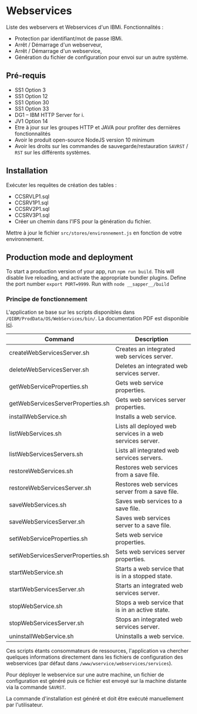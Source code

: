 # Webservices

Liste des webservers et Webservices d'un IBMi.
Fonctionnalités :
- Protection par identifiant/mot de passe IBMi.
- Arrêt / Démarrage d'un webserveur,
- Arrêt / Démarrage d'un webservice,
- Génération du fichier de configuration pour envoi sur un autre système.

## Pré-requis
- SS1 Option 3
- SS1 Option 12
- SS1 Option 30
- SS1 Option 33
- DG1 – IBM HTTP Server for i. 
- JV1 Option 14
- Etre à jour sur les groupes HTTP et JAVA pour profiter des dernières fonctionnalités
- Avoir le produit open-source NodeJS version 10 minimum
- Avoir les droits sur les commandes de sauvegarde/restauration `SAVRST` / `RST` sur les différents systèmes.

## Installation
Exécuter les requêtes de création des tables :
- CCSRVLP1.sql
- CCSRV1P1.sql
- CCSRV2P1.sql
- CCSRV3P1.sql
- Créer un chemin dans l'IFS pour la génération du fichier.

Mettre à jour le fichier `src/stores/environnement.js` en fonction de votre environnement. 


## Production mode and deployment

To start a production version of your app, run `npm run build`. This will disable live reloading, and activate the appropriate bundler plugins.
Define the port number `export PORT=9999`.
Run with `node __sapper__/build`

### Principe de fonctionnement
L'application se base sur les scripts disponibles dans `/QIBM/ProdData/OS/WebServices/bin/`. La documentation PDF est disponible [ici](https://public.dhe.ibm.com/systems/support/i/iws/systems_i_software_iws_pdf_WebServicesServer_new.pdf).

|Command | Description|
| ------------- |-------------| 
|createWebServicesServer.sh | Creates an integrated web services server.|
|deleteWebServicesServer.sh | Deletes an integrated web services server.|
|getWebServiceProperties.sh | Gets web service properties.|
|getWebServicesServerProperties.sh | Gets web services server properties.|
|installWebService.sh | Installs a web service.|
|listWebServices.sh | Lists all deployed web services in a web services server.|
|listWebServicesServers.sh | Lists all integrated web services servers.|
|restoreWebServices.sh | Restores web services from a save file.|
|restoreWebServicesServer.sh | Restores web services server from a save file.|
|saveWebServices.sh | Saves web services to a save file.|
|saveWebServicesServer.sh | Saves web services server to a save file.|
|setWebServiceProperties.sh | Sets web service properties.|
|setWebServicesServerProperties.sh | Sets web services server properties.|
|startWebService.sh | Starts a web service that is in a stopped state.|
|startWebServicesServer.sh | Starts an integrated web services server.|
|stopWebService.sh | Stops a web service that is in an active state.|
|stopWebServicesServer.sh | Stops an integrated web services server.|
|uninstallWebService.sh | Uninstalls a web service.|

Ces scripts étants consommateurs de ressources, l'application va chercher quelques informations directement dans les fichiers de configuration des webservices (par défaut dans `/www/wservice/webservices/services`).

Pour déployer le webservice sur une autre machine, un fichier de configuration est généré puis ce fichier est envoyé sur la machine distante via la commande `SAVRST`.

La commande d'installation est généré et doit être exécuté manuellement par l'utilisateur.